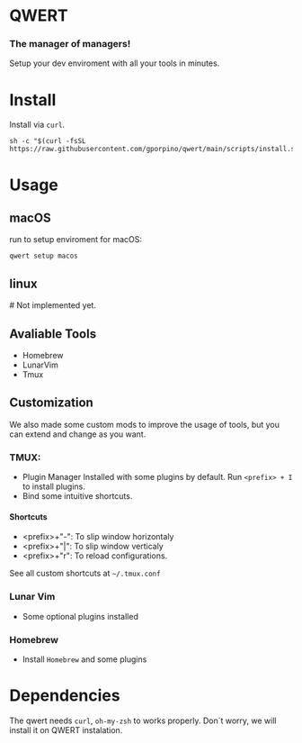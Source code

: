 # QWERT
### The manager of managers!

Setup your dev enviroment with all your tools in minutes.

# Install
Install via `curl`. 

```
sh -c "$(curl -fsSL  https://raw.githubusercontent.com/gporpino/qwert/main/scripts/install.sh)"
```


# Usage

## macOS
run to setup enviroment for macOS:

```
qwert setup macos
```

## linux
\# Not implemented yet.


## Avaliable Tools

- Homebrew
- LunarVim
- Tmux

## Customization
We also made some custom mods to improve the usage of tools, but you can extend and change as you want.

### TMUX:
- Plugin Manager Installed with some plugins by default. Run `<prefix> + I` to install plugins.
- Bind some intuitive shortcuts.

#### Shortcuts
- \<prefix>+"-": To slip window horizontaly
- \<prefix>+"|": To slip window verticaly
- \<prefix>+"r": To reload configurations.

See all custom shortcuts at `~/.tmux.conf`

### Lunar Vim
- Some optional plugins installed

### Homebrew
- Install `Homebrew` and some plugins

# Dependencies
The qwert needs `curl`, `oh-my-zsh` to works properly. Don`t worry, we will install it on QWERT instalation.

